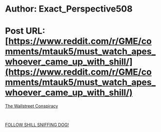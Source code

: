 # Author: Exact_Perspective508
# Post URL: [https://www.reddit.com/r/GME/comments/mtauk5/must_watch_apes_whoever_came_up_with_shill/](https://www.reddit.com/r/GME/comments/mtauk5/must_watch_apes_whoever_came_up_with_shill/)


[The Wallstreet Conspiracy](https://youtu.be/Kpyhnmd-ZbU)

&#x200B;

[FOLLOW SHILL SNIFFING DOG!](https://preview.redd.it/0yikddfwzwt61.png?width=994&format=png&auto=webp&s=90684456c36a939f8ec2a178d2525f50b811ccc1)